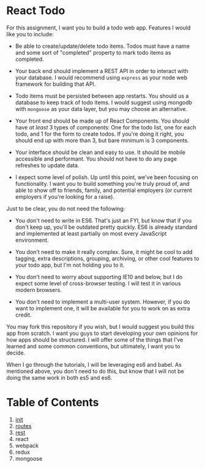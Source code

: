 # React Todo

For this assignment, I want you to build a todo web app. Features I would like
you to include:

* Be able to create/update/delete todo items. Todos must have a name and some
  sort of "completed" property to mark todo items as completed.

* Your back end should implement a REST API in order to interact with your
  database. I would recommend using `express` as your node web framework for
  building that API.

* Todo items must be persisted between app restarts. You should us a database
  to keep track of todo items. I would suggest using mongodb with `mongoose`
  as your data layer, but you may choose an alternative.

* Your front end should be made up of React Components. You should have
  *at least* 3 types of components: One for the todo list, one for each todo,
  and 1 for the form to create todos. If you're doing it right, you should end
  up with more than 3, but bare minimum is 3 components.

* Your interface should be clean and easy to use. It should be mobile accessible
  and performant. You should not have to do any page refreshes to update data.

* I expect some level of polish. Up until this point, we've been focusing on
  functionality. I want you to build something you're truly proud of, and able
  to show off to friends, family, and potential employers (or current employers
  if you're looking for a raise).

Just to be clear, you do not need the following:

* You don't need to write in ES6. That's just an FYI, but know that if you don't
  keep up, you'll be outdated pretty quickly. ES6 is already standard and
  implemented at least partially on most every JavaScript environment.

* You don't need to make it really complex. Sure, it might be cool to add
  tagging, extra descriptions, grouping, archiving, or other cool features to
  your todo app, but I'm not holding you to it.

* You don't need to worry about supporting IE10 and below, but I do expect some
  level of cross-browser testing. I will test it in various modern browsers.

* You don't need to implement a multi-user system. However, if you do want to
  implement one, it will be available for you to work on as extra credit.

You may fork this repository if you wish, but I would suggest you build this
app from scratch. I want you guys to start developing your own opinions for how
apps should be structured. I will offer some of the things that I've learned and
some common conventions, but ultimately, I want you to decide.

When I go through the tutorials, I will be leveraging es6 and babel. As
mentioned above, you don't need to do this, but know that I will not be doing
the same work in both es5 and es6.

# Table of Contents

1. [init](./tutorials/00_init.md)
1. [routes](./tutorials/01_routes.md)
1. [rest](./tutorials/02_rest.md)
1. react
1. webpack
1. redux
1. mongoose
